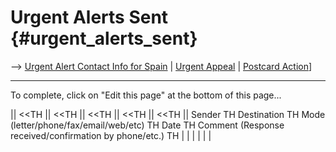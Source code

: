 # Urgent Alerts Sent {#urgent_alerts_sent}

\--\> [ Urgent Alert Contact Info for
Spain]([LtrConsRecvEs0406Es "wikilink") \| [ Urgent
Appeal](LtrConsSend0406En "wikilink") \| [ Postcard
Action](Postkard0407En "wikilink")\]

------------------------------------------------------------------------

To complete, click on \"Edit this page\" at the bottom of this page\...

\|\| \<\<TH \|\| \<\<TH \|\| \<\<TH \|\| \<\<TH \|\| \<\<TH \|\| Sender
TH Destination TH Mode (letter/phone/fax/email/web/etc) TH Date TH
Comment (Response received/confirmation by phone/etc.) TH \| \| \| \| \|
\|
